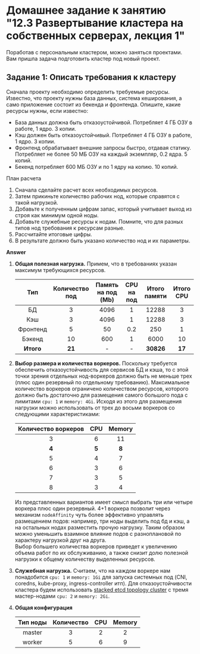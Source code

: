 # Домашнее задание к занятию "12.3 Развертывание кластера на собственных серверах, лекция 1"
Поработав с персональным кластером, можно заняться проектами. Вам пришла задача подготовить кластер под новый проект.

## Задание 1: Описать требования к кластеру
Сначала проекту необходимо определить требуемые ресурсы. Известно, что проекту нужны база данных, система кеширования, а само приложение состоит из бекенда и фронтенда. Опишите, какие ресурсы нужны, если известно:

* База данных должна быть отказоустойчивой. Потребляет 4 ГБ ОЗУ в работе, 1 ядро. 3 копии.
* Кэш должен быть отказоустойчивый. Потребляет 4 ГБ ОЗУ в работе, 1 ядро. 3 копии.
* Фронтенд обрабатывает внешние запросы быстро, отдавая статику. Потребляет не более 50 МБ ОЗУ на каждый экземпляр, 0.2 ядра. 5 копий.
* Бекенд потребляет 600 МБ ОЗУ и по 1 ядру на копию. 10 копий.


План расчета
1. Сначала сделайте расчет всех необходимых ресурсов.
2. Затем прикиньте количество рабочих нод, которые справятся с такой нагрузкой.
3. Добавьте к полученным цифрам запас, который учитывает выход из строя как минимум одной ноды.
4. Добавьте служебные ресурсы к нодам. Помните, что для разных типов нод требования к ресурсам разные.
5. Рассчитайте итоговые цифры.
6. В результате должно быть указано количество нод и их параметры.

**Answer**
  
1. __Общая полезная нагрузка.__ Примем, что в требованиях указан максимум требующихся ресурсов.
  
    | Тип      | Количество под | Память на под (Mb) |  CPU на под | Итого памяти | Итого CPU |
    | :---:    |  :---:         |       :---:        |    :---:    |     :---:    |   :--:    |
    | БД       |        3       |       4096         |      1      |     12288    |     3     |
    | Кэш      |        3       |       4096         |      1      |     12288    |     3     |
    | Фронтенд |        5       |       50           |      0.2    |     250      |     1     |
    | Бэкенд   |        10      |       600          |      1      |     6000     |     10    |
    | __Итого__|      __21__    |        -           |      -      |   __30826__  |   __17__  |


2. __Выбор размера и количества воркеров.__ Поскольку требуется обеспечить отказоустойчивость для сервисов БД и кэша, то с этой точки зрения отдельных нод-воркеров должно быть не меньше трех (плюс один резервный по отдельному требованию). Максимальное количество воркеров ограничено количеством ресурсов, которого должно быть достаточно для размещения самого большого пода с лимитами `cpu: 1` и `memory: 4Gi`. 
Исходя из этого для размещения нагрузки можно использовать от трех до восьми воркеров со следующими характеристиками:
  
    | Количество воркеров | CPU | Memory |
    | :---:          | :---: | :---: | 
    | 3 | 6 | 11 |
    | __4__	| __5__	| __8__  |
    | 5	| 4	| 7  |
    | 6	| 3	| 6  |
    | 7	| 3	| 5  |
    | 8	| 3	| 4  |  
    
    Из представленных вариантов имеет смысл выбрать три или четыре воркера плюс один резервный. 4+1 воркера позволит через механизм `nodeAffinity` чуть более эффективно управлять размещением подов: например, три ноды выделить под бд и кэш, а на остальных нодах разместить прочую нагрузку. Таким образом можно уменьшить взаимное влияние подов с разноплановой по характеру нагрузкой друг на друга.  
    Выбор большего количества воркеров приведет к увеличению объема работ по их обслуживанию, а также снизит долю полезной нагрузки к общему количеству выделенных ресурсов.

1. __Служебная нагрузка.__ Считаем, что на каждом воркере нам понадобится `cpu: 1` и `memory: 1Gi` для запуска системных под (CNI, coredns, kube-proxy, ingress-controller итп).
Для отказоустойчивости кластера будем использовать [stacked etcd topology cluster](https://kubernetes.io/docs/setup/production-environment/tools/kubeadm/ha-topology/#stacked-etcd-topology) с тремя мастер-нодами `cpu: 2` и `memory: 2Gi`. 

1. __Общая конфигурация__

    | Тип ноды | Количество | CPU | Memory |
    | :---:    | :---: | :---: | :---: | 
    | master | 3 | 2 | 2 |
    | worker | 5 | 6 | 9 |